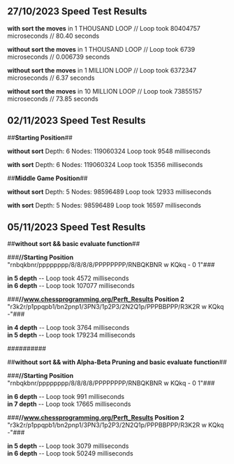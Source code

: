 **27/10/2023 Speed Test Results**
-
**with sort the moves** in 1 THOUSAND LOOP // Loop took 80404757 microseconds // 80.40 seconds

**without sort the moves** in 1 THOUSAND LOOP // Loop took 6739 microseconds // 0.006739 seconds

**without sort the moves** in 1 MILLION LOOP // Loop took 6372347 microseconds // 6.37 seconds

**without sort the moves** in 10 MILLION LOOP // Loop took 73855157 microseconds // 73.85 seconds

**02/11/2023 Speed Test Results**
-
##**Starting Position**##

**without sort** Depth: 6 Nodes: 119060324 Loop took 9548 milliseconds  

**with sort** Depth: 6 Nodes: 119060324 Loop took 15356 milliseconds  

##**Middle Game Position**##

**without sort** Depth: 5 Nodes: 98596489 Loop took 12933 milliseconds  

**with sort** Depth: 5 Nodes: 98596489 Loop took 16597 milliseconds  

**05/11/2023 Speed Test Results**
-
##**without sort && basic evaluate function**##

###**//Starting Position** "rnbqkbnr/pppppppp/8/8/8/8/PPPPPPPP/RNBQKBNR w KQkq - 0 1"###

**in 5 depth** -- Loop took 4572 milliseconds   
**in 6 depth** -- Loop took 107077 milliseconds  

###**//www.chessprogramming.org/Perft_Results  Position 2** "r3k2r/p1ppqpb1/bn2pnp1/3PN3/1p2P3/2N2Q1p/PPPBBPPP/R3K2R w KQkq -"###

**in 4 depth** -- Loop took 3764 milliseconds    
**in 5 depth** -- Loop took 179234 milliseconds   

##########

##**without sort && with Alpha-Beta Pruning and basic evaluate function**##

###**//Starting Position** "rnbqkbnr/pppppppp/8/8/8/8/PPPPPPPP/RNBQKBNR w KQkq - 0 1"###

**in 6 depth** -- Loop took 991 milliseconds    
**in 7 depth** -- Loop took 17665 milliseconds   

###**//www.chessprogramming.org/Perft_Results  Position 2** "r3k2r/p1ppqpb1/bn2pnp1/3PN3/1p2P3/2N2Q1p/PPPBBPPP/R3K2R w KQkq -"###

**in 5 depth** -- Loop took 3079 milliseconds   
**in 6 depth** -- Loop took 50249 milliseconds  
